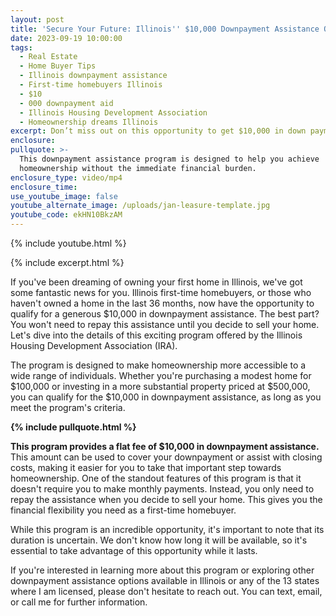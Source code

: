 ```yaml
---
layout: post
title: 'Secure Your Future: Illinois'' $10,000 Downpayment Assistance Opportunity'
date: 2023-09-19 10:00:00
tags:
  - Real Estate
  - Home Buyer Tips
  - Illinois downpayment assistance
  - First-time homebuyers Illinois
  - $10
  - 000 downpayment aid
  - Illinois Housing Development Association
  - Homeownership dreams Illinois
excerpt: Don’t miss out on this opportunity to get $10,000 in down payment help.
enclosure:
pullquote: >-
  This downpayment assistance program is designed to help you achieve
  homeownership without the immediate financial burden.
enclosure_type: video/mp4
enclosure_time:
use_youtube_image: false
youtube_alternate_image: /uploads/jan-leasure-template.jpg
youtube_code: ekHN10BkzAM
---
```

{% include youtube.html %}

{% include excerpt.html %}

If you've been dreaming of owning your first home in Illinois, we've got some fantastic news for you. Illinois first-time homebuyers, or those who haven't owned a home in the last 36 months, now have the opportunity to qualify for a generous $10,000 in downpayment assistance. The best part? You won't need to repay this assistance until you decide to sell your home. Let's dive into the details of this exciting program offered by the Illinois Housing Development Association (IRA).

The program is designed to make homeownership more accessible to a wide range of individuals. Whether you're purchasing a modest home for $100,000 or investing in a more substantial property priced at $500,000, you can qualify for the $10,000 in downpayment assistance, as long as you meet the program's criteria.

**{% include pullquote.html %}**

**This program provides a flat fee of $10,000 in downpayment assistance.** This amount can be used to cover your downpayment or assist with closing costs, making it easier for you to take that important step towards homeownership. One of the standout features of this program is that it doesn't require you to make monthly payments. Instead, you only need to repay the assistance when you decide to sell your home. This gives you the financial flexibility you need as a first-time homebuyer.

While this program is an incredible opportunity, it's important to note that its duration is uncertain. We don't know how long it will be available, so it's essential to take advantage of this opportunity while it lasts.

If you're interested in learning more about this program or exploring other downpayment assistance options available in Illinois or any of the 13 states where I am licensed, please don't hesitate to reach out. You can text, email, or call me for further information.